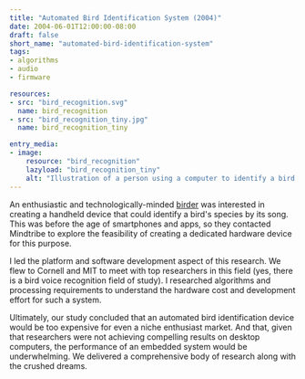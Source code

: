 ```yaml
---
title: "Automated Bird Identification System (2004)"
date: 2004-06-01T12:00:00-08:00
draft: false
short_name: "automated-bird-identification-system"
tags: 
- algorithms
- audio
- firmware

resources:
- src: "bird_recognition.svg"
  name: bird_recognition
- src: "bird_recognition_tiny.jpg"
  name: bird_recognition_tiny

entry_media:
- image:
    resource: "bird_recognition"
    lazyload: "bird_recognition_tiny"
    alt: "Illustration of a person using a computer to identify a bird in a tree. The computer is reporting that the bird is an emu."
---
```

An enthusiastic and technologically-minded [birder](https://www.newyorker.com/books/page-turner/the-difference-between-bird-watching-and-birding) was interested in creating a handheld device that could identify a bird's species by its song. This was before the age of smartphones and apps, so they contacted Mindtribe to explore the feasibility of creating a dedicated hardware device for this purpose.

I led the platform and software development aspect of this research. We flew to Cornell and MIT to meet with top researchers in this field (yes, there is a bird voice recognition field of study). I researched algorithms and processing requirements to understand the hardware cost and development effort for such a system.

Ultimately, our study concluded that an automated bird identification device would be too expensive for even a niche enthusiast market. And that, given that researchers were not achieving compelling results on desktop computers, the performance of an embedded system would be underwhelming. We delivered a comprehensive body of research along with the crushed dreams.
